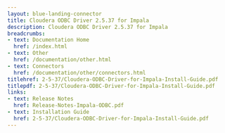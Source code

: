 ```yaml
---
layout: blue-landing-connector
title: Cloudera ODBC Driver 2.5.37 for Impala
description: Cloudera ODBC Driver 2.5.37 for Impala
breadcrumbs:
- text: Documentation Home
  href: /index.html
- text: Other
  href: /documentation/other.html
- text: Connectors
  href: /documentation/other/connectors.html
titlehref: 2-5-37/Cloudera-ODBC-Driver-for-Impala-Install-Guide.pdf
titlepdf: 2-5-37/Cloudera-ODBC-Driver-for-Impala-Install-Guide.pdf
links:
- text: Release Notes
  href: Release-Notes-Impala-ODBC.pdf
- text: Installation Guide
  href: 2-5-37/Cloudera-ODBC-Driver-for-Impala-Install-Guide.pdf
---
```

